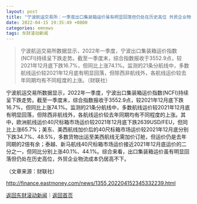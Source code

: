```yaml
---
layout: post
title: "宁波航运交易所：一季度出口集装箱运价虽有明显回落但仍处在历史高位 外贸企业物流成本仍居高不下"
date: 2022-04-15 19:35:49 +0800
categories: emnews
tags: 东财滚动新闻
---
```

> 宁波航运交易所数据显示，2022年一季度，宁波出口集装箱运价指数(NCFI)持续呈下跌走势。截至一季度末，综合指数报收于3552.9点，较2021年12月底下跌16.7%，但同比上涨74.1%。监测的21条分航线中，多数航线运价较2021年12月底有明显回落，但除西非航线外，各航线运价较去年同期均有不同程度的上涨。（财联社）

<p>宁波航运交易所数据显示，2022年一季度，宁波出口集装箱运价指数(NCFI)持续呈下跌走势。截至一季度末，综合指数报收于3552.9点，较2021年12月底下跌16.7%，但同比上涨74.1%。监测的21条分航线中，多数航线运价较2021年12月底有明显回落，但除西非航线外，各航线运价较去年同期均有不同程度的上涨。其中，欧洲航线运价40尺标箱市场运价较2021年12月底下跌2639USD/FEU，但同比上涨65.7%；美东、美西航线加价后的40尺标箱市场运价较2021年12月底分别下跌34.7%、48.5%，多数货物出运至美西航线无需加价订舱，但运价仍是去年同期的2倍有余；泰越、新马航线40尺标箱市场运价接近2021年12月底运价的二分之一，但同比分别上涨40.1%、44.1%。综合来看，出口集装箱运价虽有明显回落但仍处在历史高位，外贸企业物流成本仍居高不下。</p><p class="em_media">（文章来源：财联社）</p>

<http://finance.eastmoney.com/news/1355,202204152345332239.html>

[返回东财滚动新闻](//finews.withounder.com/emnews/)｜[返回首页](//finews.withounder.com/)